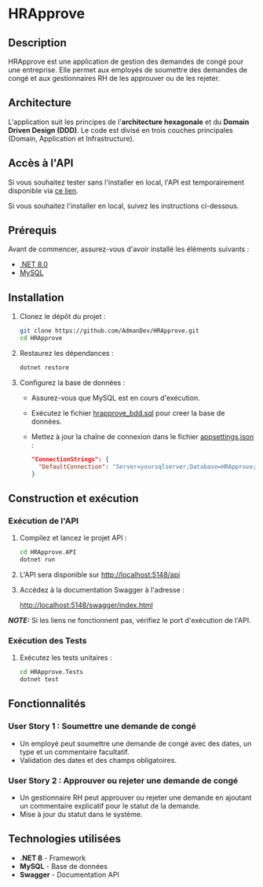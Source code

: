 # HRApprove

## Description

HRApprove est une application de gestion des demandes de congé pour une entreprise. Elle permet aux employés de soumettre des demandes de congé et aux gestionnaires RH de les approuver ou de les rejeter.

## Architecture

L'application suit les principes de l'**architecture hexagonale** et du **Domain Driven Design (DDD)**. Le code est divisé en trois couches principales (Domain, Application et Infrastructure).

## Accès à l'API

Si vous souhaitez tester sans l'installer en local, l'API est temporairement disponible via [ce lien](https://hrapprove.admandev.fr/swagger/index.html).

Si vous souhaitez l'installer en local, suivez les instructions ci-dessous.

## Prérequis

Avant de commencer, assurez-vous d'avoir installé les éléments suivants :

- [.NET 8.0](https://dotnet.microsoft.com/fr-fr/download/dotnet/8.0)
- [MySQL](https://dev.mysql.com/downloads/installer/)

## Installation

1. Clonez le dépôt du projet :

   ```bash
   git clone https://github.com/AdmanDev/HRApprove.git
   cd HRApprove
   ```

2. Restaurez les dépendances :

   ```bash
   dotnet restore
   ```

3. Configurez la base de données :
   - Assurez-vous que MySQL est en cours d'exécution.
   - Exécutez le fichier [hrapprove_bdd.sql](./hrapprove_bdd.sql) pour creer la base de données.
   - Mettez à jour la chaîne de connexion dans le fichier [appsettings.json](./HRApprove.API/appsettings.json) :

     ```json
     "ConnectionStrings": {
       "DefaultConnection": "Server=yoursqlserver;Database=HRApprove;Uid=yoursqluser;Password=yourpassword;"
     }
     ```

## Construction et exécution

### Exécution de l'API

1. Compilez et lancez le projet API :
  
   ```bash
   cd HRApprove.API
   dotnet run
   ```

2. L'API sera disponible sur [http://localhost:5148/api](http://localhost:5148/api)

3. Accédez à la documentation Swagger à l'adresse :

   [http://localhost:5148/swagger/index.html](http://localhost:5148/swagger/index.html)

**_NOTE:_**  Si les liens ne fonctionnent pas, vérifiez le port d'exécution de l'API.

### Exécution des Tests

1. Exécutez les tests unitaires :

   ```bash
   cd HRApprove.Tests
   dotnet test
   ```

## Fonctionnalités

### User Story 1 : Soumettre une demande de congé

- Un employé peut soumettre une demande de congé avec des dates, un type et un commentaire facultatif.
- Validation des dates et des champs obligatoires.

### User Story 2 : Approuver ou rejeter une demande de congé

- Un gestionnaire RH peut approuver ou rejeter une demande en ajoutant un commentaire explicatif pour le statut de la demande.
- Mise à jour du statut dans le système.

## Technologies utilisées

- **.NET 8** - Framework
- **MySQL** - Base de données
- **Swagger** - Documentation API
